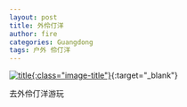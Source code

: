 ```yaml
---
layout: post
title: 外伶仃洋
author: fire
categories: Guangdong 
tags: 户外 伶仃洋
---
```


[![title](https://image.sideproject.cn/titlex/titlex_063.jpg){:class="image-title"}](https://image.sideproject.cn/titlex/titlex_063.jpg){:target="_blank"}

去外伶仃洋游玩